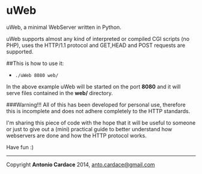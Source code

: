 uWeb
====

uWeb, a minimal WebServer written in Python.

uWeb supports almost any kind of interpreted or compiled CGI scripts (no PHP), uses the HTTP/1.1 protocol and GET,HEAD and POST requests are supported.

##This is how to use it:

- `./uWeb 8080 web/`


In the above example uWeb will be started on the port **8080** and it will serve files contained in the **web/** directory.


###Warning!!!
All of this has been developed for personal use, therefore this is incomplete and does not adhere completely to the HTTP standards.

I'm sharing this piece of code with the hope that it will be useful to someone or just to give out a (mini) practical guide to better understand how webservers are done and how the HTTP protocol works.

Have fun :)

-------------------------------------------------
Copyright **Antonio Cardace** 2014, anto.cardace@gmail.com
